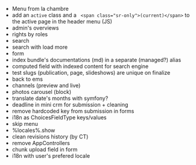
- Menu from la chambre
- add an `active` class and a ` <span class="sr-only">(current)</span>` to the active page in the header menu (JS)
- admin's overviews
- rights by roles
- search
- search with load more
- form
- index bundle's documentations (md) in a separate (managed?) alias 
- computed field with indexed content for search engine
- test slugs (publication, page, slideshows) are unique on finalize
- back to ems
- channels (preview and live)
- photos carousel (block)
- translate date's months with symfony?
- deadline in mini  crm for submission + cleaning
- remove hardcoded key from submission in forms
- i18n as ChoicesFieldType keys/values
- skip menu
- %locales%.show
- clean revisions history (by CT)
- remove AppControllers
- chunk upload field in form
- i18n with user's prefered locale

